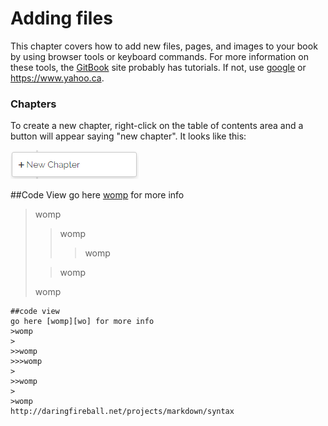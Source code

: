 # Adding files

This chapter covers how to add new files, pages, and images to your book by using browser tools or keyboard commands. For more information on these tools, the [GitBook][ic] site probably has tutorials. If not, use [google][ok] or https://www.yahoo.ca. 

[ic]: https://www.gitbook.com "GitBook"
[ok]: https://www.google.ca "Google"

### Chapters
To create a new chapter, right-click on the table of contents area and a button will appear saying "new chapter". It looks like this:

![hello](Untitled.png "Hallo")

##Code View
go here [womp][wo] for more info

>womp
>
>>womp 
>>>womp  
>
>>womp
>
>womp  

[wo]: http://daringfireball.net/projects/markdown/syntax "womp"


    ##code view
    go here [womp][wo] for more info
    >womp
    >
    >>womp 
    >>>womp  
    >
    >>womp
    >
    >womp  
    http://daringfireball.net/projects/markdown/syntax
    

